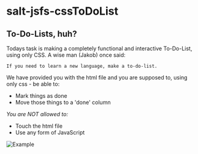 # salt-jsfs-cssToDoList
## To-Do-Lists, huh?
Todays task is making a completely functional and interactive To-Do-List, using only CSS. A wise man (Jakob) once said: 

```If you need to learn a new language, make a to-do-list.```

We have provided you with the html file and you are supposed to, using only css - be able to:

* Mark things as done
* Move those things to a 'done' column

_You are NOT allowed to:_
* Touch the html file
* Use any form of JavaScript

![Example](examples/2.png)